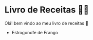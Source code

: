 # Livro de Receitas :woman_cook:

Olá! bem vindo ao meu livro de receitas :cake:

- Estrogonofe de Frango
